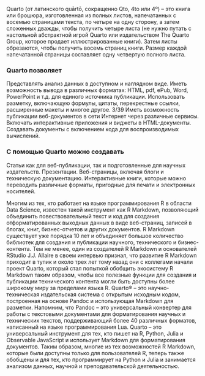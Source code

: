 Quarto (от латинского quārtō, сокращенно Qto, 4to или 4º) – это книга или брошюра, изготовленная
из полных листов, напечатанных с восемью страницами текста, по четыре на одну сторону, а затем
сложенных дважды, чтобы получить четыре листа (не нужно путать с настольной абстрактной
игрой Quarto или издательством The Quarto Group, которое продает иллюстрированные книги).
Затем листы обрезаются, чтобы получить восемь страниц книги. Размер каждой напечатанной
страницы составляет одну четвертую полного листа.

### Quarto позволяет

Представлять анализ данных в доступном и наглядном виде.
Иметь возможность вывода в различных форматах: HTML, pdf, ePub, Word, PowerPoint и т.д.
для единого источника публикации.
Использовать разметку, включающую формулы, цитаты, перекрестные ссылки, расширенные
макеты и многое другое.
3/39
Иметь возможность публикации веб-документов в сети Интернет через различные сервисы.
Включать интерактивные приложения и виджеты в HTML-документы.
Создавать документы с включением кода для воспроизводимых вычислений.

### С помощью Quarto можно создавать

Статьи как для веб-публикации, так и подготовленные для научных издательств.
Презентации.
Веб-страницы, включая блоги и техническую документацию.
Интерактивные книги, которые можно переводить различные форматы, пригодные для
печати и электронных носителей.

Многим из тех, кто работает на языке программирования R в области Data Science, известен такой
инструмент как R Markdown, позволяющий объединить повествовательный текст и код для
создания отформатированных выходных данных в виде веб-страниц, записей в блогах, книг,
бизнес-отчетов и других документов. R Markdown существует уже порядка 10 лет и объединяет
большое количество библиотек для создания и публикации научного, технического и бизнес-
контента. Тем не менее, один из создателей R Markdown и основателей RStudio
J.J. Allaire в своем интервью признал, что развитие R Markdown приходит в тупик и около трех лет
тому назад они с коллегами начали проект Quarto, который стал попыткой обобщить экосистему R
Markdown таким образом, чтобы все полезные функции для создания и публикации технического
контента могли быть доступны более широкому миру за пределами языка R.
Quarto® – это научно-техническая издательская система с открытым исходным кодом, построенная
на основе Pandoc и использующая Markdown для разметки. Напомним, что Pandoc – это
универсальный конвертер для работы с текстовыми документами для форматирования научных и
технических текстов, поддерживающий более 40 различных форматов, написанный на языке
программирования Lua. Quarto – это универсальный инструмент для тех, кто пишет на R, Python,
Julia и Observable JavaScript и использует Markdown для форматирования документов.
Таким образом, многие из тех возможностей R Markdown, которые были доступны только для
пользователей R, теперь также обобщены и для тех, кто программирует на Python и Julia и занимается анализом данных, научной и преподавательской деятельностью.